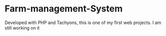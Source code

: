 # Farm-management-System
Developed with PHP and Tachyons, this is one of my first web projects. I am still working on it
